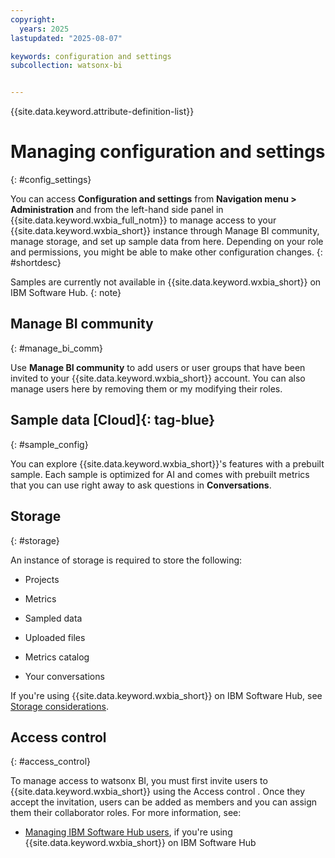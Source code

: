 ```yaml
---
copyright:
  years: 2025
lastupdated: "2025-08-07"

keywords: configuration and settings
subcollection: watsonx-bi


---
```


{{site.data.keyword.attribute-definition-list}}



# Managing configuration and settings
{: #config_settings}

You can access **Configuration and settings** from **Navigation menu > Administration** and from the left-hand side panel in {{site.data.keyword.wxbia_full_notm}} to manage access to your {{site.data.keyword.wxbia_short}} instance through Manage BI community, manage storage, and set up sample data from here. Depending on your role and permissions, you might be able to make other configuration changes. {: #shortdesc}

Samples are currently not available in {{site.data.keyword.wxbia_short}} on IBM Software Hub. 
{: note}

## Manage BI community
{: #manage_bi_comm}

Use **Manage BI community** to add users or user groups that have been invited to your {{site.data.keyword.wxbia_short}} account. You can also manage users here by removing them or my modifying their roles. 

## Sample data [Cloud]{: tag-blue}
{: #sample_config}

You can explore {{site.data.keyword.wxbia_short}}'s features with a prebuilt sample. Each sample is optimized for AI and comes with prebuilt metrics that you can use right away to ask questions in **Conversations**. 

## Storage 
{: #storage}

An instance of storage is required to store the following:

- Projects

- Metrics

- Sampled data

- Uploaded files 

- Metrics catalog

- Your conversations



If you're using {{site.data.keyword.wxbia_short}} on IBM Software Hub, see [Storage considerations](https://www.ibm.com/docs/en/software-hub/latest?topic=planning-storage-considerations).

## Access control
{: #access_control}

To manage access to watsonx BI, you must first invite users to {{site.data.keyword.wxbia_short}} using the Access control . Once they accept the invitation, users can be added as members and you can assign them their collaborator roles. For more information, see: 



- [Managing IBM Software Hub users](https://www.ibm.com/docs/en/software-hub/latest?topic=a-managing-users), if you're using {{site.data.keyword.wxbia_short}} on IBM Software Hub
